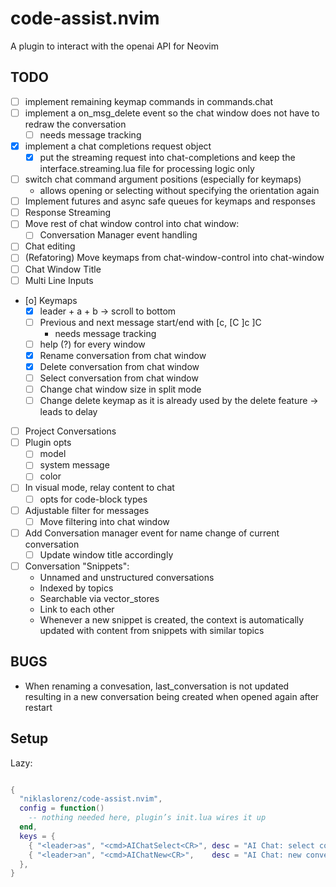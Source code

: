 # code-assist.nvim

A plugin to interact with the openai API for Neovim

## TODO

- [ ] implement remaining keymap commands in commands.chat
- [ ] implement a on_msg_delete event so the chat window does not have to redraw the conversation
  - [ ] needs message tracking
- [x] implement a chat completions request object
  - [x] put the streaming request into chat-completions and keep the interface.streaming.lua file
        for processing logic only
- [ ] switch chat command argument positions (especially for keymaps)
  - allows opening or selecting without specifying the orientation again
- [ ] Implement futures and async safe queues for keymaps and responses
- [ ] Response Streaming
- [ ] Move rest of chat window control into chat window:
  - [ ] Conversation Manager event handling
- [ ] Chat editing
- [ ] (Refatoring) Move keymaps from chat-window-control into chat-window
- [ ] Chat Window Title
- [ ] Multi Line Inputs
- [o] Keymaps
  - [x] leader + a + b -> scroll to bottom
  - [ ] Previous and next message start/end with \[c, \[C \]c \]C
    - needs message tracking
  - [ ] help (?) for every window
  - [x] Rename conversation from chat window
  - [x] Delete conversation from chat window
  - [ ] Select conversation from chat window
  - [ ] Change chat window size in split mode
  - [ ] Change delete keymap as it is already used by the delete feature -> leads to delay
- [ ] Project Conversations
- [ ] Plugin opts
  - [ ] model
  - [ ] system message
  - [ ] color
- [ ] In visual mode, relay content to chat
  - [ ] opts for code-block types
- [ ] Adjustable filter for messages
  - [ ] Move filtering into chat window
- [ ] Add Conversation manager event for name change of current conversation
  - [ ] Update window title accordingly
- [ ] Conversation "Snippets":
  - Unnamed and unstructured conversations
  - Indexed by topics
  - Searchable via vector_stores
  - Link to each other
  - Whenever a new snippet is created, the context is automatically updated with content
    from snippets with similar topics

## BUGS

- When renaming a convesation, last_conversation is not updated resulting in a new conversation being created when opened again after restart

## Setup

Lazy:

```lua

{
  "niklaslorenz/code-assist.nvim",
  config = function()
    -- nothing needed here, plugin’s init.lua wires it up
  end,
  keys = {
    { "<leader>as", "<cmd>AIChatSelect<CR>", desc = "AI Chat: select conversation" },
    { "<leader>an", "<cmd>AIChatNew<CR>",    desc = "AI Chat: new conversation" },
  },
}
```
